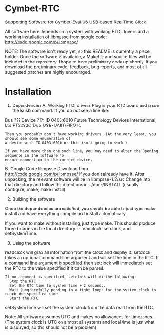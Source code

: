 Cymbet-RTC
==========

Supporting Software for Cymbet-Eval-06 USB-based Real Time Clock

All software here depends on a system with working FTDI drivers and a working installation of libmpsse
from google code: http://code.google.com/p/libmpsse/

NOTE: The software isn't ready yet, so this README is currently a place holder. Once the software is available,
a Makefile and source files will be included in the repository. I hope to have preliminary code up shortly.
If you download the preliminary code, feedback, bug reports, and most of all suggested patches are highly encouraged.

Installation
============

1. Dependencies
  A. Working FTDI drivers
    Plug in your RTC board and issue the lsusb command. If you do not see a line like:

Bus ??? Device ???: ID 0403:6010 Future Technology Devices International, Ltd FT2232C Dual USB-UART/FIFO IC

    Then you probably don't have working drivers. (At the very least, you should see some enumeration of
    a device with ID 0403:6010 or this isn't going to work.)
    
    If you have more than one such line, you may need to alter the Opening sequence in the software to
    ensure connection to the correct device.
  
  B. Google Code libmpsse
    Download from http://code.google.com/p/libmpsse/ if you don't already have it.
    After unpacking, the relevant software will be in libmpsse-1.2/src
    Change into that directory and follow the directions in ../docs/INSTALL
      (usually configure, make, make install)
  
2. Building the software

  Once the dependencies are satisfied, you should be able to just type make install and have everything
  compile and install automatically.

  If you want to make without installing, just type make. This should produce three binaries in the local
  directory -- readclock, setclock, and setSystemTime.
  
3.  Using the software

  readclock will grab all information from the clock and display it.
  setclock takes an optional command-line argument and will set the time in the RTC.
    If a command line argument is specified, then setclock will immediately set the RTC to the value specified
    if it can be parsed.
    
    If no argument is specified, setclock will do the following:
      Stop the RTC
      Set the RTC time to system time + 2 seconds.
      Wait (ungracefully pending in a tight loop) for the system clock to reach the specified time
      Start the RTC
      
  setSystemTime will set the system clock from the data read from the RTC.
  
  Note: All software assumes UTC and makes no allowances for timezones. (The system clock is UTC on
    almost all systems and local time is just what is displayed, so this should not be a problem).
